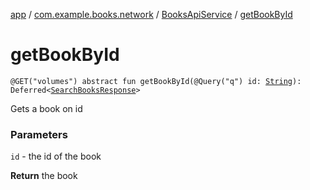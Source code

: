 [app](../../index.md) / [com.example.books.network](../index.md) / [BooksApiService](index.md) / [getBookById](./get-book-by-id.md)

# getBookById

`@GET("volumes") abstract fun getBookById(@Query("q") id: `[`String`](https://kotlinlang.org/api/latest/jvm/stdlib/kotlin/-string/index.html)`): Deferred<`[`SearchBooksResponse`](../../com.example.books.domain.models/-search-books-response/index.md)`>`

Gets a book on id

### Parameters

`id` - the id of the book

**Return**
the book

